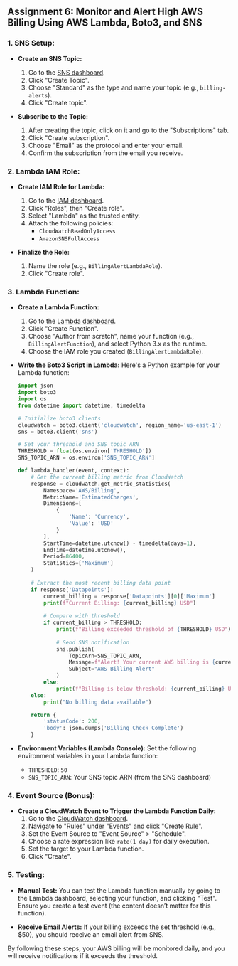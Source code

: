 ## Assignment 6: Monitor and Alert High AWS Billing Using AWS Lambda, Boto3, and SNS

### 1. **SNS Setup:**
   - **Create an SNS Topic:**
     1. Go to the [SNS dashboard](https://console.aws.amazon.com/sns).
     2. Click "Create Topic".
     3. Choose "Standard" as the type and name your topic (e.g., `billing-alerts`).
     4. Click "Create topic".

   - **Subscribe to the Topic:**
     1. After creating the topic, click on it and go to the "Subscriptions" tab.
     2. Click "Create subscription".
     3. Choose "Email" as the protocol and enter your email.
     4. Confirm the subscription from the email you receive.

### 2. **Lambda IAM Role:**
   - **Create IAM Role for Lambda:**
     1. Go to the [IAM dashboard](https://console.aws.amazon.com/iam).
     2. Click "Roles", then "Create role".
     3. Select "Lambda" as the trusted entity.
     4. Attach the following policies:
        - `CloudWatchReadOnlyAccess`
        - `AmazonSNSFullAccess`

   - **Finalize the Role:**
     1. Name the role (e.g., `BillingAlertLambdaRole`).
     2. Click "Create role".

### 3. **Lambda Function:**
   - **Create a Lambda Function:**
     1. Go to the [Lambda dashboard](https://console.aws.amazon.com/lambda).
     2. Click "Create Function".
     3. Choose "Author from scratch", name your function (e.g., `BillingAlertFunction`), and select Python 3.x as the runtime.
     4. Choose the IAM role you created (`BillingAlertLambdaRole`).

   - **Write the Boto3 Script in Lambda:**
     Here's a Python example for your Lambda function:

     ```python
     import json
     import boto3
     import os
     from datetime import datetime, timedelta

     # Initialize boto3 clients
     cloudwatch = boto3.client('cloudwatch', region_name='us-east-1')
     sns = boto3.client('sns')

     # Set your threshold and SNS topic ARN
     THRESHOLD = float(os.environ['THRESHOLD'])
     SNS_TOPIC_ARN = os.environ['SNS_TOPIC_ARN']

     def lambda_handler(event, context):
         # Get the current billing metric from CloudWatch
         response = cloudwatch.get_metric_statistics(
             Namespace='AWS/Billing',
             MetricName='EstimatedCharges',
             Dimensions=[
                 {
                     'Name': 'Currency',
                     'Value': 'USD'
                 }
             ],
             StartTime=datetime.utcnow() - timedelta(days=1),
             EndTime=datetime.utcnow(),
             Period=86400,
             Statistics=['Maximum']
         )
         
         # Extract the most recent billing data point
         if response['Datapoints']:
             current_billing = response['Datapoints'][0]['Maximum']
             print(f"Current Billing: {current_billing} USD")
             
             # Compare with threshold
             if current_billing > THRESHOLD:
                 print(f"Billing exceeded threshold of {THRESHOLD} USD")
                 
                 # Send SNS notification
                 sns.publish(
                     TopicArn=SNS_TOPIC_ARN,
                     Message=f"Alert! Your current AWS billing is {current_billing} USD, which exceeds the threshold of {THRESHOLD} USD.",
                     Subject="AWS Billing Alert"
                 )
             else:
                 print(f"Billing is below threshold: {current_billing} USD")
         else:
             print("No billing data available")

         return {
             'statusCode': 200,
             'body': json.dumps('Billing Check Complete')
         }
     ```

   - **Environment Variables (Lambda Console):**
     Set the following environment variables in your Lambda function:
     - `THRESHOLD`: `50`
     - `SNS_TOPIC_ARN`: Your SNS topic ARN (from the SNS dashboard)

### 4. **Event Source (Bonus):**
   - **Create a CloudWatch Event to Trigger the Lambda Function Daily:**
     1. Go to the [CloudWatch dashboard](https://console.aws.amazon.com/cloudwatch).
     2. Navigate to "Rules" under "Events" and click "Create Rule".
     3. Set the Event Source to "Event Source" > "Schedule".
     4. Choose a rate expression like `rate(1 day)` for daily execution.
     5. Set the target to your Lambda function.
     6. Click "Create".

### 5. **Testing:**
   - **Manual Test:**
     You can test the Lambda function manually by going to the Lambda dashboard, selecting your function, and clicking "Test". Ensure you create a test event (the content doesn’t matter for this function).

   - **Receive Email Alerts:**
     If your billing exceeds the set threshold (e.g., $50), you should receive an email alert from SNS.

By following these steps, your AWS billing will be monitored daily, and you will receive notifications if it exceeds the threshold.
